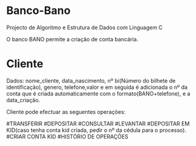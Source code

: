 # Banco-Bano
Projecto de Algoritmo e Estrutura de Dados com Linguagem C

O banco BANO permite a criação de conta bancária.

# Cliente

Dados: nome_cliente, data_nascimento, nº bi(Número do bilhete de identificação), genero, telefone,valor e em
seguida é adicionada o nº da conta que é criada automaticamente com o formato(BANO+telefone), e a data_criação.

Cliente pode efectuar as seguentes operações:

#TRANSFERIR
#DEPOSITAR
#CONSULTAR
#LEVANTAR
#DEPOSITAR EM KID(caso tenha conta kid criada, pedir o nº da cédula para o
processo).
#CRIAR CONTA KID
#HISTÓRIO DE OPERAÇÕES
